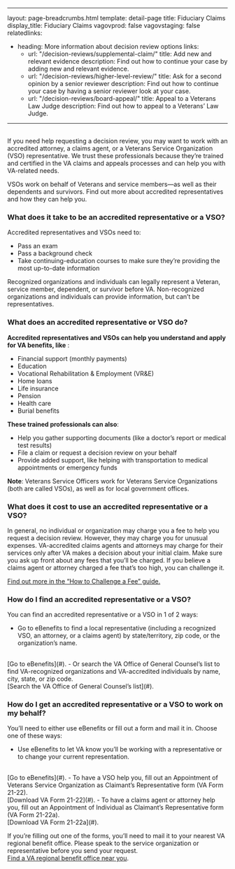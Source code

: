 ---
layout: page-breadcrumbs.html
template: detail-page
title: Fiduciary Claims
display_title: Fiduciary Claims
vagovprod: false
vagovstaging: false
relatedlinks:
  - heading: More information about decision review options
    links:
    - url: "/decision-reviews/supplemental-claim/"
      title: Add new and relevant evidence
      description: Find out how to continue your case by adding new and relevant evidence.
    - url: "/decision-reviews/higher-level-review/"
      title: Ask for a second opinion by a senior reviewer
      description: Find out how to continue your case by having a senior reviewer look at your case.
    - url: "/decision-reviews/board-appeal/"
      title: Appeal to a Veterans Law Judge
      description: Find out how to appeal to a Veterans’ Law Judge.              
------
<br>
<div itemprop="description" class="va-introtext">
If you need help requesting a decision review, you may want to work with an accredited attorney, a claims agent, or a Veterans Service Organization (VSO) representative. We trust these professionals because they’re trained and certified in the VA claims and appeals processes and can help you with VA-related needs.

VSOs work on behalf of Veterans and service members—as well as their dependents and survivors. Find out more about accredited representatives and how they can help you.
</div>

<div class="feature" markdown="0">

### What does it take to be an accredited representative or a VSO?

Accredited representatives and VSOs need to:
- Pass an exam
- Pass a background check
- Take continuing-education courses to make sure they’re providing the most up-to-date information

Recognized organizations and individuals can legally represent a Veteran, service member, dependent, or survivor before VA. Non-recognized organizations and individuals can provide information, but can’t be representatives.
</div>

### What does an accredited representative or VSO do?
__Accredited representatives and VSOs can help you understand and apply for VA benefits, like__ :
- Financial support (monthly payments)
- Education
- Vocational Rehabilitation & Employment (VR&E)
- Home loans
- Life insurance
- Pension
- Health care
- Burial benefits

__These trained professionals can also__:
- Help you gather supporting documents (like a doctor’s report or medical test results)
- File a claim or request a decision review on your behalf
- Provide added support, like helping with transportation to medical appointments or emergency funds

__Note__: Veterans Service Officers work for Veterans Service Organizations (both are 
called VSOs), as well as for local government offices.

### What does it cost to use an accredited representative or a VSO?

In general, no individual or organization may charge you a fee to help you request a decision review. However, they may charge you for unusual expenses. VA-accredited claims agents and attorneys may charge for their services only after VA makes a decision about your initial claim. Make sure you ask up front about any fees that you’ll be charged. If you believe a claims agent or attorney charged a fee that’s too high, you can challenge it. 
<br>

[Find out more in the “How to Challenge a Fee” guide.](#)

### How do I find an accredited representative or a VSO?

You can find an accredited representative or a VSO in 1 of 2 ways:
- Go to eBenefits to find a local representative (including a recognized VSO, an attorney, or a claims agent) by state/territory, zip code, or the organization’s name.
<br> 
[Go to eBenefits](#).
- Or search the VA Office of General Counsel’s list to find VA-recognized organizations and VA-accredited individuals by name, city, state, or zip code.
<br> 
[Search the VA Office of General Counsel’s list](#).

### How do I get an accredited representative or a VSO to work on my behalf?

You’ll need to either use eBenefits or fill out a form and mail it in.
Choose one of these ways:
- Use eBenefits to let VA know you’ll be working with a representative or to change your current representation.
<br> 
[Go to eBenefits](#).
- To have a VSO help you, fill out an Appointment of Veterans Service Organization as Claimant’s Representative form (VA Form 21-22).
<br>  
[Download VA Form 21-22](#).
- To have a claims agent or attorney help you, fill out an Appointment of Individual as Claimant’s Representative form (VA Form 21-22a).
<br> 
[Download VA Form 21-22a](#).

If you’re filling out one of the forms, you’ll need to mail it to your nearest VA regional benefit office. Please speak to the service organization or representative before you send your request. 
<br>
[Find a VA regional benefit office near you](/find-locations/).

